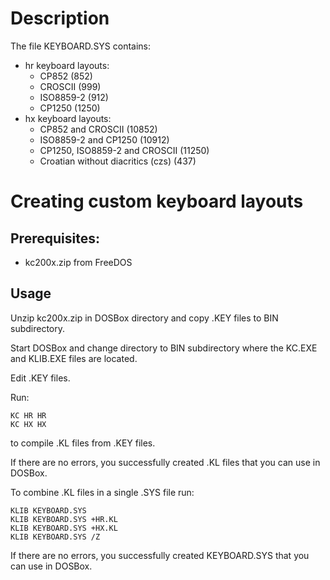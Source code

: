 # Description
The file KEYBOARD.SYS contains:
- hr keyboard layouts:
  - CP852 (852)
  - CROSCII (999)
  - ISO8859-2 (912)
  - CP1250 (1250)
- hx keyboard layouts:
  - CP852 and CROSCII (10852)
  - ISO8859-2 and CP1250 (10912)
  - CP1250, ISO8859-2 and CROSCII (11250)
  - Croatian without diacritics (czs) (437) 

# Creating custom keyboard layouts
## Prerequisites:
- kc200x.zip from FreeDOS

## Usage
Unzip kc200x.zip in DOSBox directory and copy .KEY files to BIN subdirectory.

Start DOSBox and change directory to BIN subdirectory where the KC.EXE and KLIB.EXE files are located.

Edit .KEY files.

Run:
```
KC HR HR
KC HX HX
```
to compile .KL files from .KEY files.

If there are no errors, you successfully created .KL files that you can use in DOSBox.

To combine .KL files in a single .SYS file run:
```
KLIB KEYBOARD.SYS
KLIB KEYBOARD.SYS +HR.KL
KLIB KEYBOARD.SYS +HX.KL
KLIB KEYBOARD.SYS /Z
```

If there are no errors, you successfully created KEYBOARD.SYS that you can use in DOSBox.
